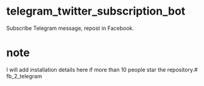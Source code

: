 # telegram_twitter_subscription_bot

Subscribe Telegram message, repost in Facebook.

# note

I will add installation details here if more than 10 people star the repository.# fb_2_telegram
